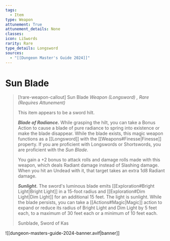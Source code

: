 ```yaml
---
tags:
  - Item
type: Weapon
attunement: True
attunement_details: None
classes:
icon: LiSwords
rarity: Rare
type_details: Longsword
sources: 
  - "[[Dungeon Master's Guide 2024]]"
---
```

# Sun Blade
>[!rare-weapon-callout] Sun Blade
>_Weapon (Longsword) , Rare (Requires Attunement)_
>
>This item appears to be a sword hilt.
>
>**_Blade of Radiance._** While grasping the hilt, you can take a Bonus Action to cause a blade of pure radiance to spring into existence or make the blade disappear. While the blade exists, this magic weapon functions as a [[Longsword]] with the [[Weapons#Finesse\|Finesse]] property. If you are proficient with Longswords or Shortswords, you are proficient with the _Sun Blade_.
>
>You gain a +2 bonus to attack rolls and damage rolls made with this weapon, which deals Radiant damage instead of Slashing damage. When you hit an Undead with it, that target takes an extra 1d8 Radiant damage.
>
>**_Sunlight._** The sword's luminous blade emits [[Exploration#Bright Light\|Bright Light]] in a 15-foot radius and [[Exploration#Dim Light\|Dim Light]] for an additional 15 feet. The light is sunlight. While the blade persists, you can take a [[Actions#Magic\|Magic]] action to expand or reduce its radius of Bright Light and Dim Light by 5 feet each, to a maximum of 30 feet each or a minimum of 10 feet each.
>
>
>Sunblade, Sword of Kas
>


![[dungeon-masters-guide-2024-banner.avif|banner]]